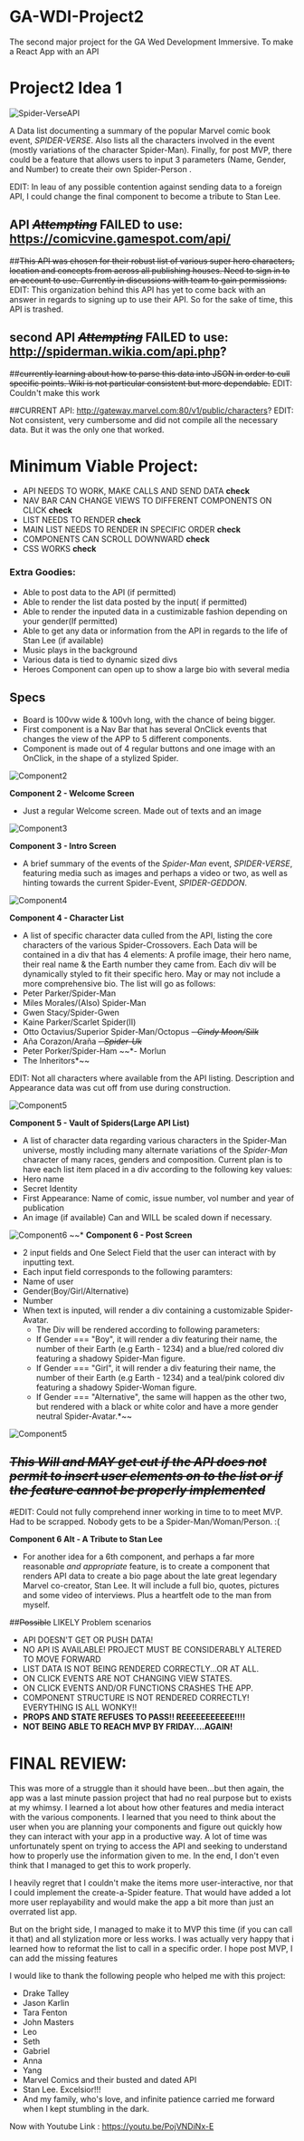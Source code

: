 # GA-WDI-Project2
The second major project for the GA Wed Development Immersive. To make a React App with an API

# Project2 Idea 1
![Spider-VerseAPI](https://github.com/C-Abdulio/GA-WDI-Project2/blob/master/Wireframes/SpiderVerseAPI_Wireframe1.png)

A Data list documenting a summary of the popular Marvel comic book event, *SPIDER-VERSE*. Also lists all the characters involved in the event (mostly variations of the character Spider-Man). Finally, for post MVP, there could be a feature that allows users to input 3 parameters (Name, Gender, and Number) to create their own Spider-Person .

EDIT: In leau of any possible contention against sending data to a foreign API, I could change the final component to become a tribute to Stan Lee.

## API ~~*Attempting*~~ FAILED to use: https://comicvine.gamespot.com/api/
##~~This API was chosen for their robust list of various super hero characters, location and concepts from across all publishing houses. Need to sign in to an account to use. Currently in discussions with team to gain permissions.~~
EDIT: This organization behind this API has yet to come back with an answer in regards to signing up to use their API. So for the sake of time, this API is trashed.

## second API ~~*Attempting*~~ FAILED to use: http://spiderman.wikia.com/api.php?
##~~currently learning about how to parse this data into JSON in order to cull specific points. Wiki is not particular consistent but more dependable.~~
EDIT: Couldn't make this work

##CURRENT API: http://gateway.marvel.com:80/v1/public/characters?
EDIT: Not consistent, very cumbersome and did not compile all the necessary data. But it was the only one that worked.

# Minimum Viable Project:

- API NEEDS TO WORK, MAKE CALLS AND SEND DATA **check**
- NAV BAR CAN CHANGE VIEWS TO DIFFERENT COMPONENTS ON CLICK **check**
- LIST NEEDS TO RENDER **check**
- MAIN LIST NEEDS TO RENDER IN SPECIFIC ORDER **check**
- COMPONENTS CAN SCROLL DOWNWARD **check**
- CSS WORKS **check**

### Extra Goodies:
- Able to post data to the API (if permitted)
- Able to render the list data posted by the input( if permitted)
- Able to render the inputed data in a custimizable fashion depending on your gender(If permitted)
- Able to get any data or information from the API in regards to the life of Stan Lee (if available)
- Music plays in the background
- Various data is tied to dynamic sized divs
- Heroes Component can open up to show a large bio with several media


## Specs
 - Board is 100vw wide & 100vh long, with the chance of being bigger.
 - First component is a Nav Bar that has several OnClick events that changes the view of the APP to 5 different components.
 - Component is made out of 4 regular buttons and one image with an OnClick, in the shape of a stylized Spider.

![Component2](https://github.com/C-Abdulio/GA-WDI-Project2/blob/master/Wireframes/SpiderVerseAPI_ComponenGuide1.png)

 **Component 2 - Welcome Screen**
 - Just a regular Welcome screen. Made out of texts and an image

 ![Component3](https://github.com/C-Abdulio/GA-WDI-Project2/blob/master/Wireframes/SpiderVerseAPI_ComponenGuide2.png)

 **Component 3  - Intro Screen**
 - A brief summary of the events of the *Spider-Man* event, *SPIDER-VERSE*, featuring media such as images and perhaps a video or two, as well as hinting towards the current Spider-Event, *SPIDER-GEDDON*.

 ![Component4](https://github.com/C-Abdulio/GA-WDI-Project2/blob/master/Wireframes/SpiderVerseAPI_ComponenGuide3.png)

 **Component 4 - Character List**
 - A list of specific character data culled from the API, listing the core characters of the various Spider-Crossovers. Each Data will be contained in a div that has 4 elements: A profile image, their hero name, their real name & the Earth number they came from. Each div will be dynamically styled to fit their specific hero. May or may not include a more comprehensive bio. The list will go as follows:
  - Peter Parker/Spider-Man
  - Miles Morales/(Also) Spider-Man
  - Gwen Stacy/Spider-Gwen
  - Kaine Parker/Scarlet Spider(II)
  - Otto Octavius/Superior Spider-Man/Octopus
  ~~*- Cindy Moon/Silk*~~
  - Aña Corazon/Araña
  ~~*- Spider-Uk*~~
  - Peter Porker/Spider-Ham
  ~~*- Morlun
  - The Inheritors*~~

  EDIT: Not all characters where available from the API listing. Description and Appearance data was cut off from use during construction.

  ![Component5](https://github.com/C-Abdulio/GA-WDI-Project2/blob/master/Wireframes/SpiderVerseAPI_ComponenGuide4.png)

  **Component 5 - Vault of Spiders(Large API List)**
  - A list of character data regarding various characters in the Spider-Man universe, mostly including many alternate variations of the *Spider-Man* character of many races, genders and composition. Current plan is to have each list item placed in a div according to the following key values:
  - Hero name
  - Secret Identity
  - First Appearance: Name of comic, issue number, vol number and year of publication
  - An image (if available)
  Can and WILL be scaled down if necessary.

![Component6](https://github.com/C-Abdulio/GA-WDI-Project2/blob/master/Wireframes/SpiderVerseAPI_ComponenGuide5.png)
  ~~* **Component 6 - Post Screen**
  - 2 input fields and One Select Field that the user can interact with by inputting text.
  - Each input field corresponds to the following paramters:
   - Name of user
   - Gender(Boy/Girl/Alternative)
   - Number
  - When text is inputed, will render a div containing a customizable Spider-Avatar.
    - The Div will be rendered according to following parameters:
     - If Gender === "Boy", it will render a div featuring their name, the number of their Earth (e.g Earth - 1234) and a blue/red colored div featuring a shadowy Spider-Man figure.
     - If Gender === "Girl", it will render a div featuring their name, the number of their Earth (e.g Earth - 1234) and a teal/pink colored div featuring a shadowy Spider-Woman figure.
     - If Gender === "Alternative", the same will happen as the other two, but rendered with a black or white color and have a more gender neutral Spider-Avatar.*~~

 ![Component5](https://github.com/C-Abdulio/GA-WDI-Project2/blob/master/Wireframes/SpiderVerseAPI_ComponenGuide5After.png)

## ~~*This Will and MAY get cut if the API does not permit to insert user elements on to the list or if the feature cannot be properly implemented*~~

#EDIT: Could not fully comprehend inner working in time to to meet MVP. Had to be scrapped. Nobody gets to be a Spider-Man/Woman/Person. :(

**Component 6 Alt - A Tribute to Stan Lee**
- For another idea for a 6th component, and perhaps a far more reasonable *and appropriate* feature, is to create a component that renders API data to create a bio page about the late great legendary Marvel co-creator, Stan Lee. It will include a full bio, quotes, pictures and some video of interviews. Plus a heartfelt ode to the man from myself.

##~~Possible~~ LIKELY Problem scenarios
- API DOESN'T GET OR PUSH DATA!
- NO API IS AVAILABLE! PROJECT MUST BE CONSIDERABLY ALTERED TO MOVE FORWARD
- LIST DATA IS NOT BEING RENDERED CORRECTLY...OR AT ALL.
- ON CLICK EVENTS ARE NOT CHANGING VIEW STATES.
- ON CLICK EVENTS AND/OR FUNCTIONS CRASHES THE APP.
- COMPONENT STRUCTURE IS NOT RENDERED CORRECTLY! EVERYTHING IS ALL WONKY!!
- **PROPS AND STATE REFUSES TO PASS!! REEEEEEEEEEE!!!!**
- **NOT BEING ABLE TO REACH MVP BY FRIDAY....AGAIN!**

# FINAL REVIEW:
This was more of a struggle than it should have been...but then again, the app was a last minute passion project  that had no real purpose but to exists at my whimsy. I learned a lot about how other features and media interact with the various components. I learned that you need to think about the user when you are planning your components and figure out quickly how they can interact with your app in a productive way. A lot of time was unfortunately spent on trying to access the API and seeking to understand how to properly use the information given to me. In the end, I don't even think that I managed to get this  to work properly.

I heavily regret that I couldn't make the items more user-interactive, nor that I could implement the create-a-Spider feature. That would have added a lot more user replayability and would make the app a bit more than just an overrated list app.

But on the bright side, I managed to make it to MVP this time (if you can call it that) and all stylization more or less works. I was actually very happy that i learned how to reformat the list to call in a specific order. I hope post MVP, I can add the missing features

I would like to thank the following people who helped me with this project:
- Drake Talley
- Jason Karlin
- Tara Fenton
- John Masters
- Leo
- Seth
- Gabriel
- Anna
- Yang
- Marvel Comics and their busted and dated API
- Stan Lee. Excelsior!!!
- And my family, who's love, and infinite patience carried me forward when I kept stumbling in the dark.

Now with Youtube Link : https://youtu.be/PojVNDiNx-E
